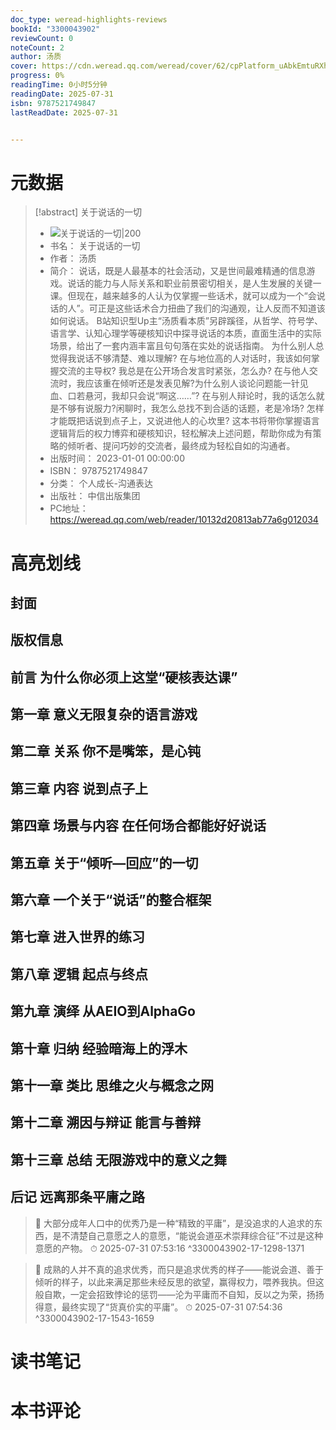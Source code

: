 ```yaml
---
doc_type: weread-highlights-reviews
bookId: "3300043902"
reviewCount: 0
noteCount: 2
author: 汤质
cover: https://cdn.weread.qq.com/weread/cover/62/cpPlatform_uAbkEmtuRXhXvn2SDuTRYP/t6_cpPlatform_uAbkEmtuRXhXvn2SDuTRYP.jpg
progress: 0%
readingTime: 0小时5分钟
readingDate: 2025-07-31
isbn: 9787521749847
lastReadDate: 2025-07-31


---
```


# 元数据

> [!abstract] 关于说话的一切
>
> - ![ 关于说话的一切|200](https://cdn.weread.qq.com/weread/cover/62/cpPlatform_uAbkEmtuRXhXvn2SDuTRYP/t6_cpPlatform_uAbkEmtuRXhXvn2SDuTRYP.jpg)
> - 书名： 关于说话的一切
> - 作者： 汤质
> - 简介： 说话，既是人最基本的社会活动，又是世间最难精通的信息游戏。说话的能力与人际关系和职业前景密切相关，是人生发展的关键一课。但现在，越来越多的人认为仅掌握一些话术，就可以成为一个“会说话的人”。可正是这些话术合力扭曲了我们的沟通观，让人反而不知道该如何说话。 B站知识型Up主“汤质看本质”另辟蹊径，从哲学、符号学、语言学、认知心理学等硬核知识中探寻说话的本质，直面生活中的实际场景，给出了一套内涵丰富且句句落在实处的说话指南。 为什么别人总觉得我说话不够清楚、难以理解? 在与地位高的人对话时，我该如何掌握交流的主导权? 我总是在公开场合发言时紧张，怎么办? 在与他人交流时，我应该重在倾听还是发表见解?为什么别人谈论问题能一针见血、口若悬河，我却只会说“啊这……”? 在与别人辩论时，我的话怎么就是不够有说服力?闲聊时，我怎么总找不到合适的话题，老是冷场? 怎样才能既把话说到点子上，又说进他人的心坎里? 这本书将带你掌握语言逻辑背后的权力博弈和硬核知识，轻松解决上述问题，帮助你成为有策略的倾听者、提问巧妙的交流者，最终成为轻松自如的沟通者。
> - 出版时间： 2023-01-01 00:00:00
> - ISBN： 9787521749847
> - 分类： 个人成长-沟通表达
> - 出版社： 中信出版集团
> - PC地址：https://weread.qq.com/web/reader/10132d20813ab77a6g012034

# 高亮划线

## 封面

## 版权信息

## 前言 为什么你必须上这堂“硬核表达课”

## 第一章 意义无限复杂的语言游戏

## 第二章 关系 你不是嘴笨，是心钝

## 第三章 内容 说到点子上

## 第四章 场景与内容 在任何场合都能好好说话

## 第五章 关于“倾听—回应”的一切

## 第六章 一个关于“说话”的整合框架

## 第七章 进入世界的练习

## 第八章 逻辑 起点与终点

## 第九章 演绎 从AEIO到AlphaGo

## 第十章 归纳 经验暗海上的浮木

## 第十一章 类比 思维之火与概念之网

## 第十二章 溯因与辩证 能言与善辩

## 第十三章 总结 无限游戏中的意义之舞

## 后记 远离那条平庸之路

> 📌 大部分成年人口中的优秀乃是一种“精致的平庸”，是没追求的人追求的东西，是不清楚自己意愿之人的意愿，“能说会道巫术崇拜综合征”不过是这种意愿的产物。 
> ⏱ 2025-07-31 07:53:16 ^3300043902-17-1298-1371

> 📌 成熟的人并不真的追求优秀，而只是追求优秀的样子——能说会道、善于倾听的样子，以此来满足那些未经反思的欲望，赢得权力，喂养我执。但这般自欺，一定会招致悖论的惩罚——沦为平庸而不自知，反以之为荣，扬扬得意，最终实现了“货真价实的平庸”。 
> ⏱ 2025-07-31 07:54:36 ^3300043902-17-1543-1659

# 读书笔记

# 本书评论

